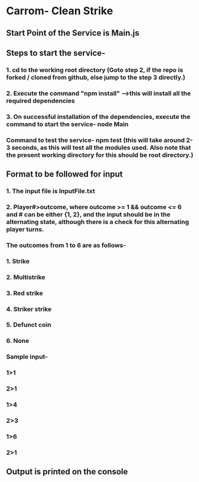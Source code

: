# Carrom- Clean Strike
## Start Point of the Service is Main.js
## Steps to start the service-
### 1. cd to the working root directory (Goto step 2, if the repo is forked / cloned from github, else jump to the step 3 directly.)
### 2. Execute the command "npm install" -->this will install all the required dependencies
### 3. On successful installation of the dependencies, execute the command to start the service- node Main
### Command to test the service- npm test (this will take around 2-3 seconds, as this will test all the modules used. Also note that the present working directory for this should be root directory.)
## Format to be followed for input
### 1. The input file is InputFile.txt
### 2. Player#>outcome, where outcome >= 1 && outcome <= 6 and # can be either {1, 2}, and the input should be in the alternating state, although there is a check for this alternating player turns.
### The outcomes from 1 to 6 are as follows-
### 1. Strike

### 2. Multistrike

### 3. Red strike

### 4. Striker strike

### 5. Defunct coin

### 6. None

### Sample input- 
### 1>1
### 2>1
### 1>4
### 2>3
### 1>6
### 2>1

## Output is printed on the console